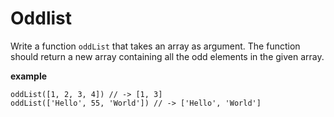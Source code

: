 # Oddlist

Write a function `oddList` that takes an array as argument. The function should return a new array containing all the odd elements in the given array.

**example**

```
oddList([1, 2, 3, 4]) // -> [1, 3]
oddList(['Hello', 55, 'World']) // -> ['Hello', 'World']
```
